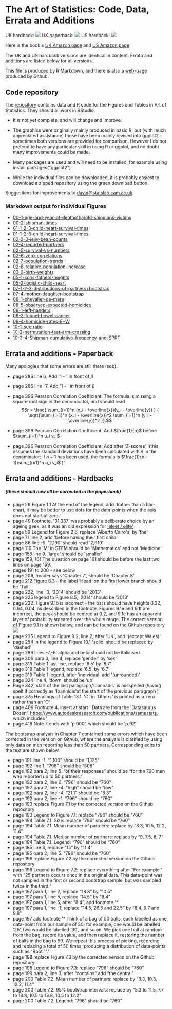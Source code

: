 # The Art of Statistics: Code, Data, Errata and Additions

UK hardback: ![](art-cover.png)  UK paperback: ![](paperback-cover.png)  US hardback:   ![](US-cover.png)   

Here is the book's [UK Amazon page](https://www.amazon.co.uk/Art-Statistics-Learning-Pelican-Books/dp/0241398630)
and [US Amazon page](https://www.amazon.com/Art-Statistics-How-Learn-Data/dp/1541618513/ref=sr_1_2?keywords=spiegelhalter&qid=1564306871&s=gateway&sr=8-2)

The UK and US hardback versions are identical in content.  Errata and additions are listed below for all versions.

This file is produced by R Markdown, and there is also a [web-page](https://dspiegel29.github.io/ArtofStatistics/)  produced by Github.  

## Code repository

The [repository](https://github.com/dspiegel29/ArtofStatistics) contains data and R code for the Figures and Tables in Art of Statistics.  They should all work in RStudio.

* It is not yet complete, and will change and improve. 

* The graphics were originally mainly produced in basic R, but (with much appreciated assistance) these have been mainly revised into ggplot2 - sometimes both versions are provided for comparison.  However I do not pretend to have any particular skill in using R or ggplot, and no doubt many improvements could be made.

* Many packages are used and will need to be installed, for example using  install.packages("ggplot2")

* While the individual files can be downloaded, it is probably easiest to download a zipped repository using the green download button.

Suggestions for improvements to david@statslab.cam.ac.uk

### Markdown output for individual Figures


* [00-1-age-and-year-of-deathofharold-shipmans-victims](https://dspiegel29.github.io/ArtofStatistics/00-1-age-and-year-of-deathofharold-shipmans-victims/00-1-age-year-shipman_victims-x.html)
* [00-2-shipman-times](https://dspiegel29.github.io/ArtofStatistics/00-2-shipman-times/00-2-shipman-times-x.html)
* [01-1-2-3-child-heart-survival-times](https://dspiegel29.github.io/ArtofStatistics/01-1-2-3-child-heart-survival-times/01-3-child-heart-proportions-x.html)
* [01-1-2-3-child-heart-survival-times](https://dspiegel29.github.io/ArtofStatistics/01-1-2-3-child-heart-survival-times/01-1-child-heart-survival-x.html)
* [02-2-3-jelly-bean-counts](https://dspiegel29.github.io/ArtofStatistics/02-2-3-jelly-bean-counts/02-2-3-jelly-beans-count-x.html)
* [02-4-reported-partners](https://dspiegel29.github.io/ArtofStatistics/02-4-reported-partners/02-4-sexual-partners-x.html)
* [02-5-survival-vs-numbers](https://dspiegel29.github.io/ArtofStatistics/02-5-survival-vs-numbers/02-5-child-heart-surgery-x.html)
* [02-6-zero-correlations](https://dspiegel29.github.io/ArtofStatistics/02-6-zero-correlations/02-6-zero-correlations-x.html)
* [02-7-population-trends](https://dspiegel29.github.io/ArtofStatistics/02-7-population-trends/02-7-population-history-x.html)
* [02-8-relative-population-increase](https://dspiegel29.github.io/ArtofStatistics/02-8-relative-population-increase/02-8-relative-population-increase-x.html)
* [03-2-birth-weights](https://dspiegel29.github.io/ArtofStatistics/03-2-birth-weights/03-2-birthweights-old-x.html)
* [05-1-sons-fathers-heights](https://dspiegel29.github.io/ArtofStatistics/05-1-sons-fathers-heights/05-1-galton-heights-x.html)
* [05-2-logistic-child-heart](https://dspiegel29.github.io/ArtofStatistics/05-2-logistic-child-heart/05-2-logistic-child-heart-x.html)
* [07-1-2-3-distributions-of-partners+bootstrap](https://dspiegel29.github.io/ArtofStatistics/07-1-2-3-distributions-of-partners+bootstrap/07-1-2-3-partners-bootstrap-x.html)
* [07-4-mother-daughter-bootstrap](https://dspiegel29.github.io/ArtofStatistics/07-4-mother-daughter-bootstrap/07-4-mother-daughter-bootstrap-x.html)
* [08-1-chevalier-de-mere](https://dspiegel29.github.io/ArtofStatistics/08-1-chevalier-de-mere/08-1-mere-simulation-x.html)
* [08-5-observed-expected-homicides](https://dspiegel29.github.io/ArtofStatistics/08-5-observed-expected-homicides/08-5-observed-expected-homicides-x.html)
* [09-1-left-handers](https://dspiegel29.github.io/ArtofStatistics/09-1-left-handers/09-1-left-hander-binomial-x.html)
* [09-2-funnel-bowel-cancer](https://dspiegel29.github.io/ArtofStatistics/09-2-funnel-bowel-cancer/09-2-bowel-funnel-x.html)
* [09-4-homicide-rates-E+W](https://dspiegel29.github.io/ArtofStatistics/09-4-homicide-rates-E+W/09-4-homicide-trends-x.html)
* [10-1-sex-ratio](https://dspiegel29.github.io/ArtofStatistics/10-1-sex-ratio/10-1-sex-ratio-x.html)
* [10-2-permutation-test-arm-crossing](https://dspiegel29.github.io/ArtofStatistics/10-2-permutation-test-arm-crossing/10-2-arms-data-permutation-test-x.html)
* [10-3-4-Shipman-cumulative-frequency-and-SPRT](https://dspiegel29.github.io/ArtofStatistics/10-3-4-Shipman-cumulative-frequency-and-SPRT/10-3-4-shipman-sprt-x.html)



## Errata and additions - Paperback  

Many apologies that some errors are still there (sob).

* page 286 line 6. Add '1 - ' in front of $\beta$
* page 286 line -7. Add '1 - ' in front of $\beta$
* page 396 Pearson Correlation Coefficient.  The formula is missing a square root sign in the denominator, and should read
$$r = \frac{  \sum_{i=1}^n (x_i - \overline{x})(y_i - \overline{y}) } { \sqrt{\sum_{i=1}^n (x_i - \overline{x})^2  \sum_{i=1}^n (y_i - \overline{y})^2 }}.$$

* page 396 Pearson Correlation Coefficient. Add $\frac{1}{n}$ before $\sum_{i=1}^n u_i v_i$

* page 396 Pearson Correlation Coefficient. 
Add after 'Z-scores' '(this assumes the standard deviations have been calculated with $n$ in the denominator: if $n-1$ has been used, the formula is $\frac{1}{n-1}\sum_{i=1}^n u_i v_i$ )'

## Errata and additions - Hardbacks 

##### (these should now all be corrected in the paperback)

* page 26 Figure 1.1 At the end of the legend, add 'Rather than a bar-chart, it may be better to use dots for the data-points when the axis does not start at zero.'
* page 49 Footnote.  '31,337' was probably a deliberate choice by an ageing geek, as it was an old expression for ['eleet / elite'](https://www.urbandictionary.com/define.php?term=31337)
* page 59 Legend for Figure 2.6, replace 'Alberto Cairo's' by 'the' 
* page 71 line 2,  add 'before having their first child'  
* page 86 line -9. '2,190' should read '2,910'
* page 110 The 'M' in STEM should be 'Mathematics' and not 'Medicine'
* page 156 line 9.  'large' should be 'smaller' 
* page 159, 161 The question on page 161 should be before the last two lines on page 159.
* pages 191 to 200 - see below
* page 206, header says 'Chapter 7', should be 'Chapter 8'
* page 212 Figure 8.3 – the label ‘Head’ on the first lower branch should be 'Tail'
* page 222, line -3, '2014' should be '2013'
* page 225 legend to Figure 8.5, '2014' should be '2013'
* page 232. Figure 9.1b is incorrect - the bars should have heights 0.32, 0.64, 0.04, as described in the footnote.  Figures 9.1e and 9.1f are incorrect, the peak should be centred at 0.2, and 9.1e has an apparent layer of probability smeared over the whole range.  The correct version of Figure 9.1 is shown below, and can be found on the Github repository
![](09-1-left-hander-binomial.png)
* page 235 Legend to Figure 9.2, line 2, after 'UK', add '(except Wales)'
* page 254 In the legend to Figure 10.1 'solid' should be replaced by 'dashed'
* page 286 lines -7,-6. alpha and beta should not be italicised.
* page 306 para 3, line 4, replace ‘gender’ by ‘sex’
* page 319 Table 1 last line, replace '6.5' by '6.7'
* page 319 Table 1 legend, replace '6.5' by '6.7'
* page 319 Table 1 legend, after 'individual' add '(unrounded)'
* page 324 line 4,   ‘down’ should be ‘up’
* Page 342, start of the last paragraph,'Ioannadis' is misspelled (having spelt it correctly as 'Ioannidis'at the start of the previous paragraph ) 
* page 375 Headings of Table 13.1.  'O' in 'Others' is printed as a zero rather than an 'O'
* page 409 Footnote 4, insert at start ' Data are from the 'Datasaurus Dozen', 
https://www.autodeskresearch.com/publications/samestats, which includes '
* page 416 Note 7 ends with 'p.000', which should be 'p.92'

The bootstrap analysis in Chapter 7 contained some errors which have been corrected in the version on Github, where the analysis is clarified by using only data on men reporting less than 50 partners. Corresponding edits to the text are shown below.

* page 191 line -1. “1,100” should be “1,125”
* page 192 line 1. “796” should be “806”
* page 192 para 2, line 5. “of their responses” should be “for the 760 men who reported up to 50 partners.”
* page 192 para 2, line 6. “796” should be “760”
* page 192 para 2, line -4. “high” should be “low”
* page 192 para 2, line -4. “21.1” should be “8.3”
* page 192 para 2, line -1. “796” should be “760”
* page 193 replace Figure 7.1 by the corrected version on the Github repository  
* page 193 Legend to Figure 7.1: replace  “796” should be “760”
* page 194 Table 7.1. Size: replace “796” should be “760”
* page 194 Table 7.1. Mean number of partners: replace by “8.3, 10.5, 12.2, 11.4”
* page 194 Table 7.1. Median number of partners: replace by “9, 7.5, 8, 7”
* page 194 Table 7.1. Legend: “796” should be “760”
* page 195 line 3, replace “15” by “11.4”
* page 195 para 2, line 5. “796” should be “760”
* page 196 replace Figure 7.2 by the corrected version on the Github repository  
* page 196 Legend to Figure 7.2: replace everything after “For example,” with  “25 partners occurs once in the original data. This data-point was not sampled in the first or second bootstrap sample, but was sampled twice in the third.”
* page 197 para 1, line 2, replace “18.8” by “10.5”
* page 197 para 1, line 5, replace “14.5” by “8.4”
* page 197 para 1, line 5, after “8.4”, add footnote '*'
* page 197 para 1, line -1, replace “14.5, 26.5 and 22.5” by “8.4, 9.7 and 9.8”
* page 197 add footnote '* Think of a bag of 50 balls, each labelled as one data-point from our sample of 50; for example, one would be labelled ‘25’, two would be labelled ‘30’, and so on. We pick one ball at random from the bag, record its value, and then replace it, restoring the number of balls in the bag to 50. We repeat this process of picking, recording and replacing a total of 50 times, producing a distribution of data-points such as “Boot 1”.'
* page 198 replace Figure 7.3 by the corrected version on the Github repository  
* page 198 Legend to Figure 7.3: replace  “796” should be “760”
* page 199 para 2, line 3, after “contains” add “the central”
* page 200 Table 7.2. Mean number of partners: replace by “8.3, 10.5, 12.2, 11.4”
* page 200 Table 7.2. 95% bootstrap intervals: replace by “5.3 to 11.5, 7.7 to 13.8, 10.5 to 13.8,  10.5 to 12.2”
* page 200 Table 7.2. Legend: “796” should be “760”



